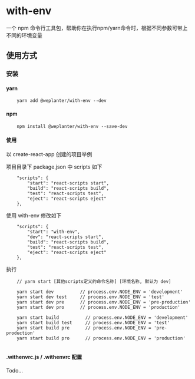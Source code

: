 # with-env
一个 npm 命令行工具包，帮助你在执行npm/yarn命令时，根据不同参数可带上不同的环境变量


## 使用方式

### 安装

#### yarn

```
    yarn add @weplanter/with-env --dev
```

#### npm

```
    npm install @weplanter/with-env --save-dev
```

#### 使用

以 create-react-app 创建的项目举例

项目目录下 package.json 中 scripts 如下

```
    "scripts": {
        "start": "react-scripts start",
        "build": "react-scripts build",
        "test": "react-scripts test",
        "eject": "react-scripts eject"
    },
```

使用 with-env 修改如下

```
    "scripts": {
        "start": "with-env",
        "dev": "react-scripts start",
        "build": "react-scripts build",
        "test": "react-scripts test",
        "eject": "react-scripts eject"
    },
```

执行

```
    // yarn start [其他scripts定义的命令名称] [环境名称, 默认为 dev]
    
    yarn start dev          // process.env.NODE_ENV = 'development'
    yarn start dev test     // process.env.NODE_ENV = 'test'
    yarn start dev pre      // process.env.NODE_ENV = 'pre-production'
    yarn start dev pro      // process.env.NODE_ENV = 'production'
    
    yarn start build          // process.env.NODE_ENV = 'development'
    yarn start build test     // process.env.NODE_ENV = 'test'
    yarn start build pre      // process.env.NODE_ENV = 'pre-production'
    yarn start build pro      // process.env.NODE_ENV = 'production'
    
```


#### .withenvrc.js / .withenvrc 配置

Todo...


